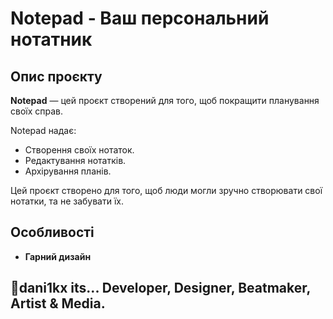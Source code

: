 # Notepad - Ваш персональний нотатник

## Опис проєкту

**Notepad** — цей проєкт створений для того, щоб покращити планування своїх справ.

Notepad надає:
- Створення своїх нотаток.
- Редактування нотатків.
- Архірування планів.

Цей проєкт створено для того, щоб люди могли зручно створювати свої нотатки, та не забувати їх.

## Особливості

- **Гарний дизайн** 

## 👋dani1kx its... Developer, Designer, Beatmaker, Artist & Media.
